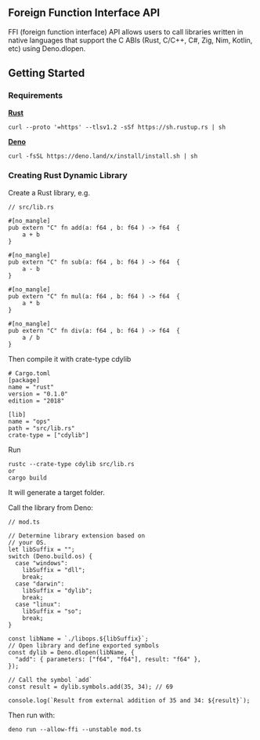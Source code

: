 ## Foreign Function Interface API

FFI (foreign function interface) API allows users to call libraries written in
native languages that support the C ABIs (Rust, C/C++, C#, Zig, Nim, Kotlin,
etc) using Deno.dlopen.

## Getting Started

### Requirements

**[Rust](https://www.rust-lang.org/tools/install)**

```
curl --proto '=https' --tlsv1.2 -sSf https://sh.rustup.rs | sh
```

**[Deno](https://deno.land/manual@v1.20.6/getting_started/installation)**

```
curl -fsSL https://deno.land/x/install/install.sh | sh
```

### Creating Rust Dynamic Library

Create a Rust library, e.g.

```
// src/lib.rs

#[no_mangle]
pub extern "C" fn add(a: f64 , b: f64 ) -> f64  {
    a + b
}

#[no_mangle]
pub extern "C" fn sub(a: f64 , b: f64 ) -> f64  {
    a - b
}

#[no_mangle]
pub extern "C" fn mul(a: f64 , b: f64 ) -> f64  {
    a * b
}

#[no_mangle]
pub extern "C" fn div(a: f64 , b: f64 ) -> f64  {
    a / b
}
```

Then compile it with crate-type cdylib

```
# Cargo.toml
[package]
name = "rust"
version = "0.1.0"
edition = "2018"

[lib]
name = "ops"
path = "src/lib.rs"
crate-type = ["cdylib"]
```

Run

```
rustc --crate-type cdylib src/lib.rs 
or
cargo build
```

It will generate a target folder.

Call the library from Deno:

```
// mod.ts

// Determine library extension based on
// your OS.
let libSuffix = "";
switch (Deno.build.os) {
  case "windows":
    libSuffix = "dll";
    break;
  case "darwin":
    libSuffix = "dylib";
    break;
  case "linux":
    libSuffix = "so";
    break;
}

const libName = `./libops.${libSuffix}`;
// Open library and define exported symbols
const dylib = Deno.dlopen(libName, {
  "add": { parameters: ["f64", "f64"], result: "f64" },
});

// Call the symbol `add`
const result = dylib.symbols.add(35, 34); // 69

console.log(`Result from external addition of 35 and 34: ${result}`);
```

Then run with:

```
deno run --allow-ffi --unstable mod.ts
```

